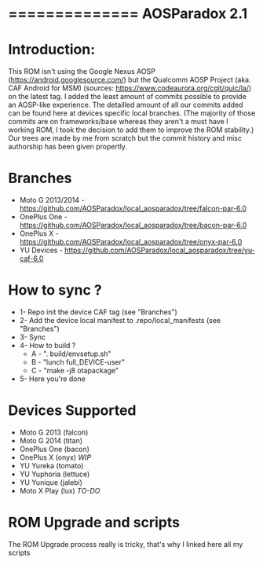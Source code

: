 ==============
AOSParadox 2.1 
==============

Introduction:
=============

This ROM isn't using the Google Nexus AOSP (https://android.googlesource.com/) but the Qualcomm AOSP Project (aka. CAF Android for MSM) (sources: https://www.codeaurora.org/cgit/quic/la/) on the latest tag. I added the least amount of commits possible to provide an AOSP-like experience.
The detailled amount of all our commits added can be found here at devices specific local branches.
(The majority of those commits are on frameworks/base whereas they aren't a must have I working ROM, I took the decision to add them to improve the ROM stability.)
Our trees are made by me from scratch but the commit history and misc authorship has been given propertly.

Branches
========

* Moto G 2013/2014 - https://github.com/AOSParadox/local_aosparadox/tree/falcon-par-6.0
* OnePlus One - https://github.com/AOSParadox/local_aosparadox/tree/bacon-par-6.0
* OnePlus X - https://github.com/AOSParadox/local_aosparadox/tree/onyx-par-6.0
* YU Devices - https://github.com/AOSParadox/local_aosparadox/tree/yu-caf-6.0

How to sync ?
=============

- 1- Repo init the device CAF tag (see "Branches")
- 2- Add the device local manifest to .repo/local_manifests (see "Branches")
- 3- Sync
- 4- How to build ?
	- A - ". build/envsetup.sh"
	- B - "lunch full_DEVICE-user"
	- C - "make -j8 otapackage"
- 5- Here you're done

Devices Supported
=================

- Moto G 2013 (falcon)
- Moto G 2014 (titan)
- OnePlus One (bacon)
- OnePlus X (onyx) *WIP*
- YU Yureka (tomato)
- YU Yuphoria (lettuce)
- YU Yunique (jalebi)
- Moto X Play (lux) *TO-DO*

ROM Upgrade and scripts
=======================

The ROM Upgrade process really is tricky, that's why I linked here all my scripts

